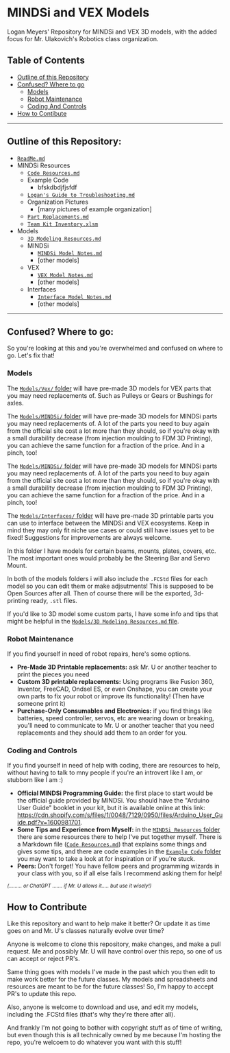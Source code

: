 # MINDSi and VEX Models

Logan Meyers' Repository for MINDSi and VEX 3D models, with the added focus for Mr. Ulakovich's Robotics class organization.

## Table of Contents
- [Outline of this Repository](#outline-of-this-repository)
- [Confused? Where to go](#confused-where-to-go)
  - [Models](#models)
  - [Robot Maintenance](#robot-maintenance)
  - [Coding And Controls](#coding-and-controls)
- [How to Contibute](#how-to-contribute)

-----

## Outline of this Repository:

- [`ReadMe.md`](./ReadMe.md)
- MINDSi Resources
  - [`Code Resources.md`](./MINDSi%20Resources/Code%20Resources.md)
  - Example Code
    - bfskdbdjfjsfdf
  - [`Logan's Guide to Troubleshooting.md`](./MINDSi%20Resources/Logan's%20Guide%20To%20Troubleshooting.md)
  - Organization Pictures
    - [many pictures of example organization]
  - [`Part Replacements.md`](./MINDSi%20Resources/Part%20Replacements.md)
  - [`Team Kit Inventory.xlsm`](./MINDSi%20Resources/Team%20Kit%20Inventory.xlsm)
- Models
  - [`3D Modeling Resources.md`](./Models/3D%20Modeling%20Resources.md)
  - MINDSi
    - [`MINDSi Model Notes.md`](./Models/MINDSi/MINDSi%20Model%20Notes.md)
    - [other models]
  - VEX
    - [`VEX Model Notes.md`](./Models/VEX/Vex%20Model%20Notes.md)
    - [other models]
  - Interfaces
    - [`Interface Model Notes.md`](./Models/Interfaces/Interface%20Model%20Notes.md)
    - [other models]

-----

## Confused? Where to go:

So you're looking at this and you're overwhelmed and confused on where to go. Let's fix that!

### Models

The [`Models/Vex/` folder](./Models/VEX/) will have pre-made 3D models for VEX parts that you may need replacements of. Such as Pulleys or Gears or Bushings for axles.

The [`Models/MINDSi/` folder](./Models/MINDSi/) will have pre-made 3D models for MINDSi parts you may need replacements of. A lot of the parts you need to buy again from the official site cost a lot more than they should, so if you're okay with a small durability decrease (from injection moulding to FDM 3D Printing), you can achieve the same function for a fraction of the price. And in a pinch, too!

The [`Models/MINDSi/` folder](./Models/MINDSi/) will have pre-made 3D models for MINDSi parts you may need replacements of. A lot of the parts you need to buy again from the official site cost a lot more than they should, so if you're okay with a small durability decrease (from injection moulding to FDM 3D Printing), you can achieve the same function for a fraction of the price. And in a pinch, too!

The [`Models/Interfaces/` folder](./Models/Interfaces/) will have pre-made 3D printable parts you can use to interface between the MINDSi and VEX ecosystems. Keep in mind they may only fit niche use cases or could still have issues yet to be fixed! Suggestions for improvements are always welcome.

In this folder I have models for certain beams, mounts, plates, covers, etc. The most important ones would probably be the Steering Bar and Servo Mount.

In both of the models folders i will also include the `.FCStd` files for each model so you can edit them or make adjsutments! This is supposed to be Open Sources after all. Then of course there will be the exported, 3d-printing ready, `.stl` files.

If you'd like to 3D model some custom parts, I have some info and tips that might be helpful in the [`Models/3D Modeling Resources.md` file](./Models/3D%20Modeling%20Resources.md).

### Robot Maintenance

If you find yourself in need of robot repairs, here's some options.

- **Pre-Made 3D Printable replacements:** ask Mr. U or another teacher to print the pieces you need
- **Custom 3D printable replacements:** Using programs like Fusion 360, Inventor, FreeCAD, Ondsel ES, or even Onshape, you can create your own parts to fix your robot or improve its functionality! (Then have someone print it)
- **Purchase-Only Consumables and Electronics:** if you find things like batteries, speed controller, servos, etc are wearing down or breaking, you'll need to communicate to Mr. U or another teacher that you need replacements and they should add them to an order for you.

### Coding and Controls

If you find yourself in need of help with coding, there are resources to help, without having to talk to mny people if you're an introvert like I am, or stubborn like I am :\)

- **Official MINDSi Programming Guide:** the first place to start would be the official guide provided by MINDSi. You should have the "Arduino User Guide" booklet in your kit, but it is available online at this link: https://cdn.shopify.com/s/files/1/0048/7129/0950/files/Arduino_User_Guide.pdf?v=1600981701.
- **Some Tips and Experience from Myself:** in the [`MINDSi Resources` folder](./MINDSi%20Resources/) there are some resources there to help I've put together myself. There is a Markdown file ([`Code Resources.md`](./MINDSi%20Resources/Code%20Resources.md)) that explains some things and gives some tips, and there are code examples in the [`Example Code` folder](./MINDSi%20Resources/Example%20Code/) you may want to take a look at for inspiration or if you're stuck.
- **Peers:** Don't forget! You have fellow peers and programming wizards in your class with you, so if all else fails I recommend asking them for help!

<sub>_(......... or ChatGPT ....... if Mr. U allows it..... but use it wisely!)_

## How to Contribute

Like this repository and want to help make it better? Or update it as time goes on and Mr. U's classes naturally evolve over time?

Anyone is welcome to clone this repository, make changes, and make a pull request. Me and possibly Mr. U will have control over this repo, so one of us can accept or reject PR's.

Same thing goes with models I've made in the past which you then edit to make work better for the future classes. My models and spreadsheets and resources are meant to be for the future classes! So, I'm happy to accept PR's to update this repo.

Also, anyone is welcome to download and use, and edit my models, including the .FCStd files (that's why they're there after all).

And frankly I'm not going to bother with copyright stuff as of time of writing, but even though this is all technically owned by me because I'm hosting the repo, you're welcoem to do whatever you want with this stuff!